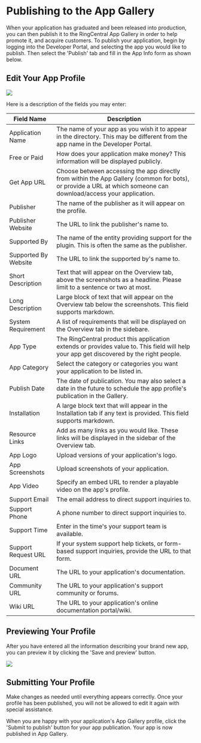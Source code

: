 # Publishing to the App Gallery

When your application has graduated and been released into production, you can then publish it to the RingCentral App Gallery in order to help promote it, and acquire customers. To publish your application, begin by logging into the Developer Portal, and selecting the app you would like to publish. Then select the 'Publish' tab and fill in the App Info form as shown below.

## Edit Your App Profile

<img src="../../img/publish-app-info.png" class="img-fluid">

Here is a description of the fields you may enter:

| Field Name | Description |
|------------|-------------|
| Application Name  | The name of your app as you wish it to appear in the directory. This may be different from the app name in the Developer Portal. |
| Free or Paid  | How does your application make money? This information will be displayed publicly. |
| Get App URL  | Choose between accessing the app directly from within the App Gallery (common for bots), or provide a URL at which someone can download/access your application.  |
| Publisher  | The name of the publisher as it will appear on the profile.  |
| Publisher Website | The URL to link the publisher's name to. |
| Supported By | The name of the entity providing support for the plugin. This is often the same as the publisher.  |
| Supported By Website | The URL to link the supported by's name to.  |
| Short Description | Text that will appear on the Overview tab, above the screenshots as a headline. Please limit to a sentence or two at most. |
| Long Description | Large block of text that will appear on the Overview tab below the screenshots. This field supports markdown. |
| System Requirement | A list of requirements that will be displayed on the Overview tab in the sidebare. |
| App Type | The RingCentral product this application extends or provides value to. This field will help your app get discovered by the right people. |
| App Category | Select the category or categories you want your application to be listed in. |
| Publish Date | The date of publication. You may also select a date in the future to schedule the app profile's publication in the Gallery. |
| Installation | A large block text that will appear in the Installation tab if any text is provided. This field supports markdown. |
| Resource Links | Add as many links as you would like. These links will be displayed in the sidebar of the Overview tab. |
| App Logo | Upload versions of your application's logo. |
| App Screenshots | Upload screenshots of your application. |
| App Video | Specify an embed URL to render a playable video on the app's profile. |
| Support Email | The email address to direct support inquiries to. |
| Support Phone | A phone number to direct support inquiries to. |
| Support Time | Enter in the time's your support team is available. |
| Support Request URL | If your system support help tickets, or form-based support inquiries, provide the URL to that form. |
| Document URL | The URL to your application's documentation. |
| Community URL | The URL to your application's support community or forums. |
| Wiki URL | The URL to your application's online documentation portal/wiki. |

## Previewing Your Profile

After you have entered all the information describing your brand new app, you can preview it by clicking the 'Save and preview' button.

<img src="../../img/publish-app-preview.png" class="img-fluid">

## Submitting Your Profile

Make changes as needed until everything appears correctly. Once your profile has been published, you will not be allowed to edit it again with special assistance. 

When you are happy with your application's App Gallery profile, click the 'Submit to publish' button for your app publication. Your app is now published in App Gallery.
